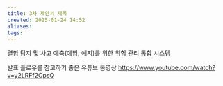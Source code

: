 ```yaml
---
title: 3차 제안서 제목
created: 2025-01-24 14:52
aliases: 
tags:
---
```


결함 탐지 및 사고 예측(예방, 예지)를 위한 위험 관리 통합 시스템

발표 플로우를 참고하기 좋은 유튜브 동영상
https://www.youtube.com/watch?v=y2LRFf2CpsQ